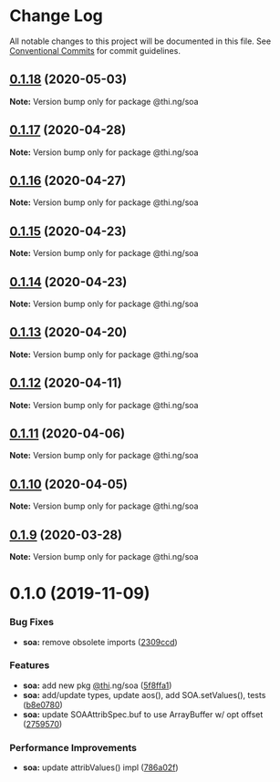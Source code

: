 # Change Log

All notable changes to this project will be documented in this file.
See [Conventional Commits](https://conventionalcommits.org) for commit guidelines.

## [0.1.18](https://github.com/thi-ng/umbrella/compare/@thi.ng/soa@0.1.17...@thi.ng/soa@0.1.18) (2020-05-03)

**Note:** Version bump only for package @thi.ng/soa





## [0.1.17](https://github.com/thi-ng/umbrella/compare/@thi.ng/soa@0.1.16...@thi.ng/soa@0.1.17) (2020-04-28)

**Note:** Version bump only for package @thi.ng/soa





## [0.1.16](https://github.com/thi-ng/umbrella/compare/@thi.ng/soa@0.1.15...@thi.ng/soa@0.1.16) (2020-04-27)

**Note:** Version bump only for package @thi.ng/soa





## [0.1.15](https://github.com/thi-ng/umbrella/compare/@thi.ng/soa@0.1.14...@thi.ng/soa@0.1.15) (2020-04-23)

**Note:** Version bump only for package @thi.ng/soa





## [0.1.14](https://github.com/thi-ng/umbrella/compare/@thi.ng/soa@0.1.13...@thi.ng/soa@0.1.14) (2020-04-23)

**Note:** Version bump only for package @thi.ng/soa





## [0.1.13](https://github.com/thi-ng/umbrella/compare/@thi.ng/soa@0.1.12...@thi.ng/soa@0.1.13) (2020-04-20)

**Note:** Version bump only for package @thi.ng/soa





## [0.1.12](https://github.com/thi-ng/umbrella/compare/@thi.ng/soa@0.1.11...@thi.ng/soa@0.1.12) (2020-04-11)

**Note:** Version bump only for package @thi.ng/soa





## [0.1.11](https://github.com/thi-ng/umbrella/compare/@thi.ng/soa@0.1.10...@thi.ng/soa@0.1.11) (2020-04-06)

**Note:** Version bump only for package @thi.ng/soa





## [0.1.10](https://github.com/thi-ng/umbrella/compare/@thi.ng/soa@0.1.9...@thi.ng/soa@0.1.10) (2020-04-05)

**Note:** Version bump only for package @thi.ng/soa





## [0.1.9](https://github.com/thi-ng/umbrella/compare/@thi.ng/soa@0.1.8...@thi.ng/soa@0.1.9) (2020-03-28)

**Note:** Version bump only for package @thi.ng/soa





# 0.1.0 (2019-11-09)

### Bug Fixes

* **soa:** remove obsolete imports ([2309ccd](https://github.com/thi-ng/umbrella/commit/2309ccd6e581b6f385f4a2720fd2ad5cfb8a0d79))

### Features

* **soa:** add new pkg [@thi](https://github.com/thi).ng/soa ([5f8ffa1](https://github.com/thi-ng/umbrella/commit/5f8ffa175fabc4518f6b931c8c57473ea8ab1a74))
* **soa:** add/update types, update aos(), add SOA.setValues(), tests ([b8e0780](https://github.com/thi-ng/umbrella/commit/b8e07806427041a7ef3413ca47357e3360f6a4c8))
* **soa:** update SOAAttribSpec.buf to use ArrayBuffer w/ opt offset ([2759570](https://github.com/thi-ng/umbrella/commit/27595700ce0df21258dad58e18abf98b8ddb7c30))

### Performance Improvements

* **soa:** update attribValues() impl ([786a02f](https://github.com/thi-ng/umbrella/commit/786a02f66fd0f50e678f3eb048964fadf293db3f))
